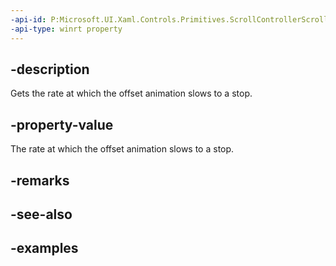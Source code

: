 ```yaml
---
-api-id: P:Microsoft.UI.Xaml.Controls.Primitives.ScrollControllerScrollFromRequestedEventArgs.InertiaDecayRate
-api-type: winrt property
---
```


## -description

Gets the rate at which the offset animation slows to a stop.

## -property-value

The rate at which the offset animation slows to a stop.

## -remarks

## -see-also

## -examples

